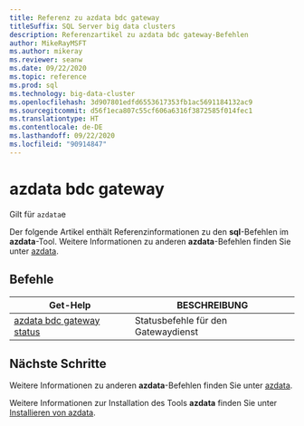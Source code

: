 ```yaml
---
title: Referenz zu azdata bdc gateway
titleSuffix: SQL Server big data clusters
description: Referenzartikel zu azdata bdc gateway-Befehlen
author: MikeRayMSFT
ms.author: mikeray
ms.reviewer: seanw
ms.date: 09/22/2020
ms.topic: reference
ms.prod: sql
ms.technology: big-data-cluster
ms.openlocfilehash: 3d907801edfd6553617353fb1ac5691184132ac9
ms.sourcegitcommit: d56f1eca807c55cf606a6316f3872585f014fec1
ms.translationtype: HT
ms.contentlocale: de-DE
ms.lasthandoff: 09/22/2020
ms.locfileid: "90914847"
---
```

# <a name="azdata-bdc-gateway"></a>azdata bdc gateway

Gilt für `azdata`e

Der folgende Artikel enthält Referenzinformationen zu den **sql**-Befehlen im **azdata**-Tool. Weitere Informationen zu anderen **azdata**-Befehlen finden Sie unter [azdata](reference-azdata.md).

## <a name="commands"></a>Befehle

|Get-Help|BESCHREIBUNG|
| --- | --- |
[azdata bdc gateway status](reference-azdata-bdc-gateway-status.md) | Statusbefehle für den Gatewaydienst

## <a name="next-steps"></a>Nächste Schritte

Weitere Informationen zu anderen **azdata**-Befehlen finden Sie unter [azdata](reference-azdata.md). 

Weitere Informationen zur Installation des Tools **azdata** finden Sie unter [Installieren von azdata](..\install\deploy-install-azdata.md).

